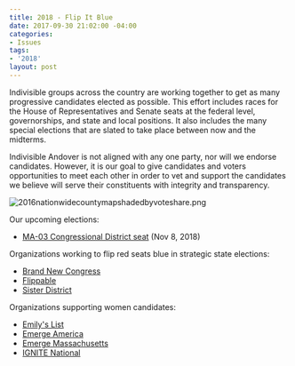 ```yaml
---
title: 2018 - Flip It Blue
date: 2017-09-30 21:02:00 -04:00
categories:
- Issues
tags:
- '2018'
layout: post
---
```


Indivisible groups across the country are working together to get as many progressive candidates elected as possible. This effort includes races for the House of Representatives and Senate seats at the federal level, governorships, and state and local positions. It also includes the many special elections that are slated to take place between now and the midterms.

Indivisible Andover is not aligned with any one party, nor will we endorse candidates. However, it is our goal to give candidates and voters opportunities to meet each other in order to vet and support the candidates we believe will serve their constituents with integrity and transparency.

![2016nationwidecountymapshadedbyvoteshare.png](/uploads/2016nationwidecountymapshadedbyvoteshare.png)

Our upcoming elections:
* [MA-03 Congressional District seat](http://indivisibleandoverma.com/issues/election-ma-03-congressional-district-seat.html) (Nov 8, 2018)

Organizations working to flip red seats blue in strategic state elections: 
* [Brand New Congress](https://brandnewcongress.org/)
* [Flippable](https://www.flippable.org/)
* [Sister District](https://www.sisterdistrict.com/)

Organizations supporting women candidates: 
* [Emily's List](http://emilyslist.org/)
* [Emerge America](http://www.emergeamerica.org/)
* [Emerge Massachusetts](http://www.emergema.org/)
* [IGNITE National](http://www.ignitenational.org/)
